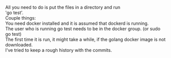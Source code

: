 All you need to do is put the files in a directory and run  
'go test'.  
Couple things:  
You need docker installed and it is assumed that dockerd is running.  
The user who is running go test needs to be in the docker group. (or sudo go test)  
The first time it is run, it might take a while, if the golang docker image is not downloaded.  
I've tried to keep a rough history with the commits.  
